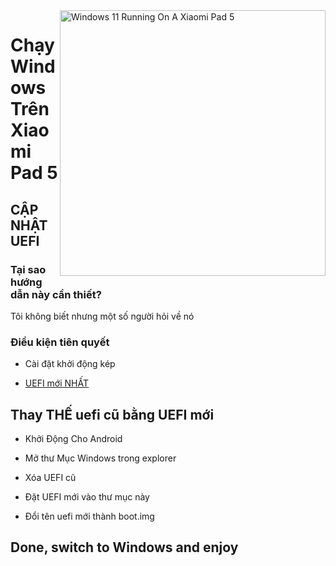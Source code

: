 <img align="right" src="https://raw.githubusercontent.com/erdilS/Port-Windows-11-Xiaomi-Pad-5/main/nabu.png" width="425" alt="Windows 11 Running On A Xiaomi Pad 5">

# Chạy Windows Trên Xiaomi Pad 5

## CẬP NHẬT UEFI

### Tại sao hướng dẫn này cần thiết?

Tôi không biết nhưng một số người hỏi về nó

### Điều kiện tiên quyết

- Cài đặt khởi động kép
  
- [UEFI mới NHẤT](https://github.com/erdilS/Port-Windows-11-Xiaomi-Pad-5/releases/download/UEFI/uefi-v3.img)

## Thay THẾ uefi cũ bằng UEFI mới

- Khởi Động Cho Android

- Mở thư Mục Windows trong explorer

- Xóa UEFI cũ

- Đặt UEFI mới vào thư mục này

- Đổi tên uefi mới thành boot.img

## Done, switch to Windows and enjoy 
